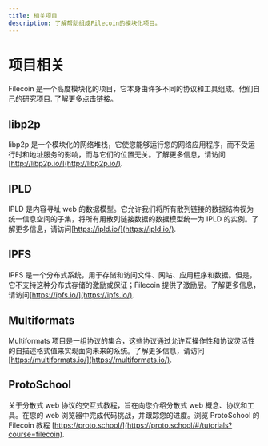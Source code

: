 ```yaml
---
title: 相关项目
description: 了解帮助组成Filecoin的模块化项目。
---
```


# 项目相关

Filecoin 是一个高度模块化的项目，它本身由许多不同的协议和工具组成。他们自己的研究项目. 了解更多点击[链接](https://protocol.ai)。

## libp2p

libp2p 是一个模块化的网络堆栈，它使您能够运行您的网络应用程序，而不受运行时和地址服务的影响，而与它们的位置无关。了解更多信息，请访问[http://libp2p.io/](http://libp2p.io/).

## IPLD

IPLD 是内容寻址 web 的数据模型。它允许我们将所有散列链接的数据结构视为统一信息空间的子集，将所有用散列链接数据的数据模型统一为 IPLD 的实例。了解更多信息，请访问[https://ipld.io/](https://ipld.io/).

## IPFS

IPFS 是一个分布式系统，用于存储和访问文件、网站、应用程序和数据。但是，它不支持这种分布式存储的激励或保证；Filecoin 提供了激励层。了解更多信息，请访问[https://ipfs.io/](https://ipfs.io/).

## Multiformats

Multiformats 项目是一组协议的集合，这些协议通过允许互操作性和协议灵活性的自描述格式值来实现面向未来的系统。了解更多信息，请访问[https://multiformats.io/](https://multiformats.io/).

## ProtoSchool

关于分散式 web 协议的交互式教程，旨在向您介绍分散式 web 概念、协议和工具。在您的 web 浏览器中完成代码挑战，并跟踪您的进度。浏览 ProtoSchool 的 Filecoin 教程 [https://proto.school/](https://proto.school/#/tutorials?course=filecoin).
